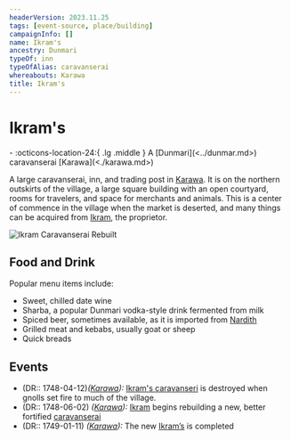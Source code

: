 ```yaml
---
headerVersion: 2023.11.25
tags: [event-source, place/building]
campaignInfo: []
name: Ikram's
ancestry: Dunmari
typeOf: inn
typeOfAlias: caravanserai
whereabouts: Karawa
title: Ikram's
---
```


# Ikram's
<div class="grid cards ext-narrow-margin ext-one-column" markdown>
-    :octicons-location-24:{ .lg .middle } A [Dunmari](<../dunmar.md>) caravanserai [Karawa](<./karawa.md>)  
</div>


A large caravanserai, inn, and trading post in [Karawa](<./karawa.md>). It is on the northern outskirts of the village, a large square building with an open courtyard, rooms for travelers, and space for merchants and animals. This is a center of commence in the village when the market is deserted, and many things can be acquired from [Ikram](<../../../../../people/dunmari/ikram.md>), the proprietor. 

![Ikram Caravanserai Rebuilt](../../../../../assets/ikram-caravanserai-rebuilt.png)

## Food and Drink

Popular menu items include:
- Sweet, chilled date wine
- Sharba, a popular Dunmari vodka-style drink fermented from milk
- Spiced beer, sometimes available, as it is imported from [Nardith](<../../nardith/nardith.md>)
- Grilled meat and kebabs, usually goat or sheep
- Quick breads

## Events

- (DR:: 1748-04-12)*([Karawa](<./karawa.md>)):* [Ikram's caravanseri](<./ikrams.md>) is destroyed when gnolls set fire to much of the village. 
- (DR:: 1748-06-02) *([Karawa](<./karawa.md>)):* [Ikram](<../../../../../people/dunmari/ikram.md>) begins rebuilding a new, better fortified [caravanserai](<./ikrams.md>)
- (DR:: 1749-01-11) *([Karawa](<./karawa.md>)):* The new [Ikram’s](<./ikrams.md>) is completed